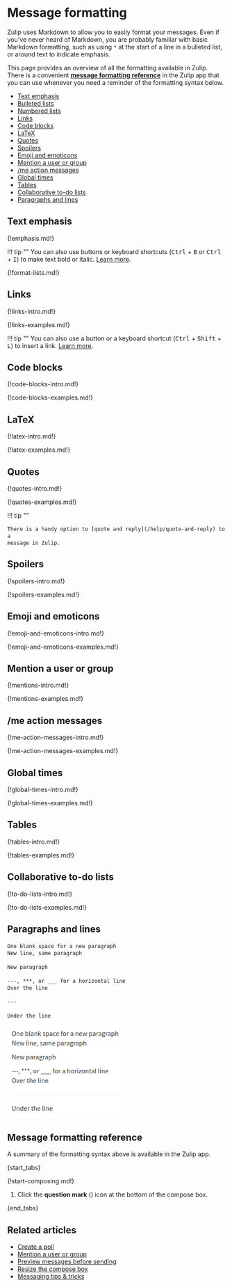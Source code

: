 # Message formatting

[//]: # (All screenshots here require line-height: 22px and font-size: 16px in .message-content.)
[//]: # (Requires some additional fiddling for the LaTeX picture, inline code span, and maybe a few others.)

Zulip uses Markdown to allow you to easily format your messages. Even if you've
never heard of Markdown, you are probably familiar with basic Markdown
formatting, such as using `*` at the start of a line in a bulleted list, or
around text to indicate emphasis.

This page provides an overview of all the formatting available in Zulip. There
is a convenient [**message formatting
reference**](#message-formatting-reference) in the Zulip app that you can use
whenever you need a reminder of the formatting syntax below.

* [Text emphasis](#text-emphasis)
* [Bulleted lists](#bulleted-lists)
* [Numbered lists](#numbered-lists)
* [Links](#links)
* [Code blocks](#code-blocks)
* [LaTeX](#latex)
* [Quotes](#quotes)
* [Spoilers](#spoilers)
* [Emoji and emoticons](#emoji-and-emoticons)
* [Mention a user or group](#mention-a-user-or-group)
* [/me action messages](#me-action-messages)
* [Global times](#global-times)
* [Tables](#tables)
* [Collaborative to-do lists](#collaborative-to-do-lists)
* [Paragraphs and lines](#paragraphs-and-lines)

## Text emphasis

{!emphasis.md!}

!!! tip ""
    You can also use buttons or keyboard shortcuts (<kbd>Ctrl</kbd> +
    <kbd>B</kbd> or <kbd>Ctrl</kbd> + <kbd>I</kbd>) to make text bold or italic.
    [Learn more](/help/text-emphasis).

{!format-lists.md!}

## Links

{!links-intro.md!}

{!links-examples.md!}

!!! tip ""
    You can also use a button or a keyboard shortcut (<kbd>Ctrl</kbd> +
    <kbd>Shift</kbd> + <kbd>L</kbd>) to insert a link.
    [Learn more](/help/insert-a-link).

## Code blocks

{!code-blocks-intro.md!}

{!code-blocks-examples.md!}

## LaTeX

{!latex-intro.md!}

{!latex-examples.md!}

## Quotes

{!quotes-intro.md!}

{!quotes-examples.md!}

!!! tip ""

    There is a handy option to [quote and reply](/help/quote-and-reply) to a
    message in Zulip.

## Spoilers

{!spoilers-intro.md!}

{!spoilers-examples.md!}

## Emoji and emoticons

{!emoji-and-emoticons-intro.md!}

{!emoji-and-emoticons-examples.md!}

## Mention a user or group

{!mentions-intro.md!}

{!mentions-examples.md!}

## /me action messages

{!me-action-messages-intro.md!}

{!me-action-messages-examples.md!}

## Global times

{!global-times-intro.md!}

{!global-times-examples.md!}

## Tables

{!tables-intro.md!}

{!tables-examples.md!}

## Collaborative to-do lists

{!to-do-lists-intro.md!}

{!to-do-lists-examples.md!}

## Paragraphs and lines

```
One blank space for a new paragraph
New line, same paragraph

New paragraph

---, ***, or ___ for a horizontal line
Over the line

---

Under the line
```

![Markdown paragraph](/static/images/help/markdown-paragraph.png)

## Message formatting reference

A summary of the formatting syntax above is available in the Zulip app.

{start_tabs}

{!start-composing.md!}

1. Click the **question mark** (<i class="fa fa-question"></i>) icon at the
   bottom of the compose box.

{end_tabs}

## Related articles

* [Create a poll](/help/create-a-poll)
* [Mention a user or group](/help/mention-a-user-or-group)
* [Preview messages before sending](/help/preview-your-message-before-sending)
* [Resize the compose box](/help/resize-the-compose-box)
* [Messaging tips & tricks](/help/messaging-tips)
